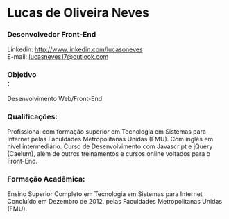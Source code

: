 # Lucas de Oliveira Neves
### Desenvolvedor Front-End

Linkedin: http://www.linkedin.com/lucasoneves<br>
E-mail: lucasneves17@outlook.com<br>

### Objetivo<br>:
Desenvolvimento Web/Front-End

### Qualificações:
Profissional com formação superior em Tecnologia em Sistemas para Internet
pelas Faculdades Metropolitanas Unidas (FMU). Com inglês em nível
intermediário. Curso de Desenvolvimento com Javascript e jQuery (Caelum),
além de outros treinamentos e cursos online voltados para o Front-End.

### Formação Acadêmica:
Ensino Superior Completo em Tecnologia em Sistemas para Internet Concluído
em Dezembro de 2012, pelas Faculdades Metropolitanas Unidas (FMU).
